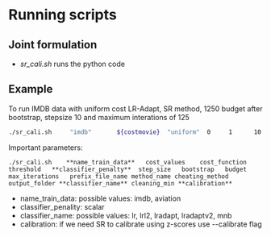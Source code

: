 # Running scripts

## Joint formulation

* *sr_cali.sh* runs the python code 

## Example

To run IMDB data with uniform cost LR-Adapt, SR method, 1250 budget after bootstrap, stepsize 10 and maximum interations of 125

```bash
./sr_cali.sh     "imdb"       ${costmovie}  "uniform"  0     1      10     100   1250     125     "SR-MAX-LRL1-1-CALI-BT100"  "sr"  "NOCHEAT"  "sr-oracle-test/results-calibrated/" "lradaptv2" 2 "--calibrate" &
``` 

Important parameters:

```
./sr_cali.sh    **name_train_data**   cost_values    cost_function   threshold   **classifier_penalty**  step_size   bootstrap   budget   max_iterations   prefix_file_name method_name cheating_method output_folder **classifier_name** cleaning_min **calibration**
```

* name_train_data: possible values: imdb, aviation
* classifier_penality: scalar
* classifier_name: possible values: lr, lrl2, lradapt, lradaptv2, mnb
* calibration: if we need SR to calibrate using z-scores use --calibrate flag